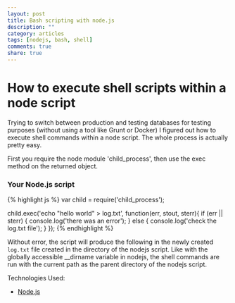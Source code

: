 ```yaml
---
layout: post
title: Bash scripting with node.js
description: ""
category: articles
tags: [nodejs, bash, shell]
comments: true
share: true
---
```


# How to execute shell scripts within a node script

Trying to switch between production and testing databases for testing purposes (without using a tool like Grunt or Docker) I figured out how to execute shell commands within a node script.  The whole process is actually pretty easy.

First you require the node module 'child_process', then use the exec method on the returned object.

### Your Node.js script
{% highlight js %}
var child = require('child_process');

child.exec('echo "hello world" > log.txt', function(err, stout, sterr){
  if (err || sterr) {
    console.log('there was an error');
  } else {
    console.log('check the log.txt file');
  }
});
{% endhighlight %}

Without error, the script will produce the following in the newly created `log.txt` file created in the directory of the nodejs script.  Like with the globally accessible \_\_dirname variable in nodejs, the shell commands are run with the current path as the parent directory of the nodejs script.

Technologies Used:

- [Node.js](http://nodejs.org/api/child_process.html#child_process_child_process_spawn_command_args_options)
